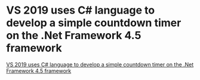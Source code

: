 # VS 2019 uses C# language to develop a simple countdown timer on the .Net Framework 4.5 framework
[VS 2019 uses C# language to develop a simple countdown timer on the .Net Framework 4.5 framework](https://aiwithcloud.com/2022/09/15/vs_2019_uses_c_language_to_develop_a_simple_countdown_timer_on_the_-net_framework_4-5_framework/)
